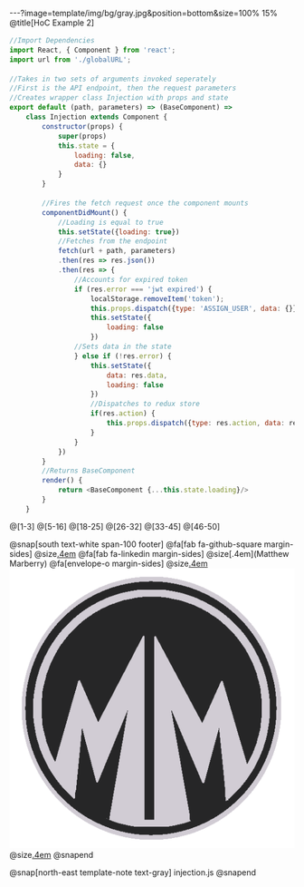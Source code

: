---?image=template/img/bg/gray.jpg&position=bottom&size=100% 15%
@title[HoC Example 2]

```javascript
//Import Dependencies
import React, { Component } from 'react';
import url from './globalURL';

//Takes in two sets of arguments invoked seperately
//First is the API endpoint, then the request parameters
//Creates wrapper class Injection with props and state
export default (path, parameters) => (BaseComponent) => 
    class Injection extends Component {
        constructor(props) {
            super(props)
            this.state = {
                loading: false,
                data: {}
            }
        }

        //Fires the fetch request once the component mounts
        componentDidMount() {
            //Loading is equal to true
            this.setState({loading: true})
            //Fetches from the endpoint
            fetch(url + path, parameters)
            .then(res => res.json())
            .then(res => {
                //Accounts for expired token
                if (res.error === 'jwt expired') {
                    localStorage.removeItem('token');
                    this.props.dispatch({type: 'ASSIGN_USER', data: {}})
                    this.setState({
                        loading: false
                    })
                //Sets data in the state
                } else if (!res.error) {
                    this.setState({
                        data: res.data,
                        loading: false
                    })
                    //Dispatches to redux store
                    if(res.action) {
                        this.props.dispatch({type: res.action, data: res.data});
                    }
                }
            })
        }
        //Returns BaseComponent
        render() {
            return <BaseComponent {...this.state.loading}/>
        }
    }
```

@[1-3]
@[5-16]
@[18-25]
@[26-32]
@[33-45]
@[46-50]

@snap[south text-white span-100 footer]
@fa[fab fa-github-square margin-sides]
@size[.4em](marberrym)
@fa[fab fa-linkedin margin-sides]
@size[.4em](Matthew Marberry)
@fa[envelope-o margin-sides]
@size[.4em](marberrym@gmail.com)
<img src="/template/img/MMLogoColored.png" class="logo">
@size[.4em](matthew-marberry.com)
@snapend

@snap[north-east template-note text-gray]
injection.js
@snapend